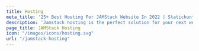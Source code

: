 ```yaml
---
title: Hosting
meta_title: '25+ Best Hosting For JAMStack Website In 2022 | Statichunt'
description: 'Jamstack hosting is the perfect solution for your next web project. Learn about the different hosting options available and find the best one.'
page_title: JAMStack Hosting
icon: "/images/icons/hosting.svg"
url: "/jamstack-hosting"
---
```

